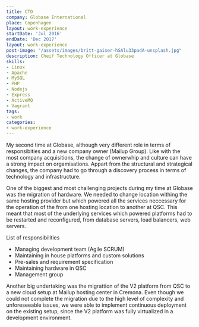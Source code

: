 ```yaml
---
title: CTO
company: Globase International
place: Copenhagen
layout: work-experience
startDate: 'Jul 2016'
endDate: 'Dec 2017'
layout: work-experience
post-image: "/assets/images/britt-gaiser-hSAlu33padA-unsplash.jpg"
description: Cheif Technology Officer at Globase
skills:
- Linux
- Apache
- MySQL
- PHP
- Nodejs
- Express
- ActiveMQ
- Vagrant
tags:
- work
categories:
- work-experience
---
```


My second time at Globase, although very different role in terms of responsibities and a new company owner (Mailup Group).
Like with the most company acquisitions, the change of ownerwhip and culture can have a strong impact on orgamisations. 
Appart from the structural and strategical changes, the company had to go through a discovery process in terms of technology
and infrastructure.

One of the biggest and most challenging projects during my time at Globase was the migration of hardware. We needed to change location
withing the same hosting provider but which powered all the services neccessary for the operation of the 
from one hosting location to another at QSC. This meant that most of the underlying services which powered 
platforms had to be restarted and reconfigured, from database servers, load balancers, web servers.

List of responsibilities
* Managing development team (Agile SCRUM)
* Maintaining in house platforms and custom solutions
* Pre-sales and requirement specification
* Maintaining hardware in QSC 
* Management group

Another big undertaking was the migrattion of the V2 platform from QSC to a new cloud setup at Mailup hosting center in Cremona. 
Even though we could not complete the migration due to the high level of complexity and unforeseeable issues, we were able to implement 
continuous deployment on the existing setup, since the V2 platform was fully virtualized in a development environment.
